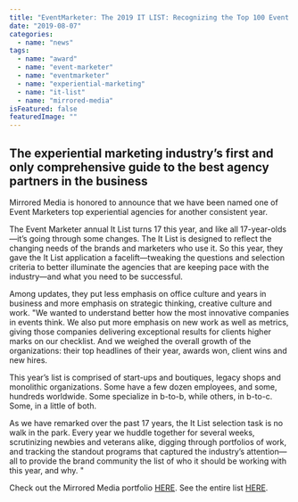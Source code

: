 ```yaml
---
title: "EventMarketer: The 2019 IT LIST: Recognizing the Top 100 Event Agencies"
date: "2019-08-07"
categories: 
  - name: "news"
tags: 
  - name: "award"
  - name: "event-marketer"
  - name: "eventmarketer"
  - name: "experiential-marketing"
  - name: "it-list"
  - name: "mirrored-media"
isFeatured: false
featuredImage: ""
---
```


## **The experiential marketing industry’s first and only comprehensive guide to the best agency partners in the business**

Mirrored Media is honored to announce that we have been named one of Event Marketers top experiential agencies for another consistent year.

The Event Marketer annual It List turns 17 this year, and like all 17-year-olds—it’s going through some changes. The It List is designed to reflect the changing needs of the brands and marketers who use it. So this year, they gave the It List application a facelift—tweaking the questions and selection criteria to better illuminate the agencies that are keeping pace with the industry—and what you need to be successful.

Among updates, they put less emphasis on office culture and years in business and more emphasis on strategic thinking, creative culture and work. "We wanted to understand better how the most innovative companies in events think. We also put more emphasis on new work as well as metrics, giving those companies delivering exceptional results for clients higher marks on our checklist. And we weighed the overall growth of the organizations: their top headlines of their year, awards won, client wins and new hires.

This year’s list is comprised of start-ups and boutiques, legacy shops and monolithic organizations. Some have a few dozen employees, and some, hundreds worldwide. Some specialize in b-to-b, while others, in b-to-c. Some, in a little of both.

As we have remarked over the past 17 years, the It List selection task is no walk in the park. Every year we huddle together for several weeks, scrutinizing newbies and veterans alike, digging through portfolios of work, and tracking the standout programs that captured the industry’s attention—all to provide the brand community the list of who it should be working with this year, and why. "

Check out the Mirrored Media portfolio [HERE](https://it-list.eventmarketer.com/?_ga=2.225439065.256348033.1565156038-558747343.1563975000). See the entire list [HERE](https://it-list.eventmarketer.com/?_ga=2.225439065.256348033.1565156038-558747343.1563975000).
